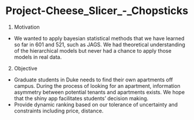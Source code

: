 # Project-Cheese_Slicer_-_Chopsticks


1. Motivation
- We wanted to apply bayesian statistical methods that we have learned so far in 601 and 521, such as JAGS. We had theoretical understanding of the hierarchical models but never had a chance to apply those models in real data. 
2. Objective
- Graduate students in Duke needs to find their own apartments off campus. During the process of looking for an apartment, information asymmetry  between potential tenants and apartments exists. We hope that the shiny app facilitates students’ decision making. 
- Provide dynamic ranking based on our tolerance of uncertainty and constraints including price, distance.
